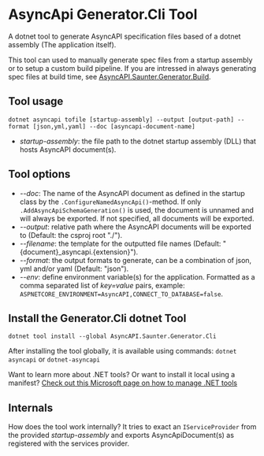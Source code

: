 # AsyncApi Generator.Cli Tool
A dotnet tool to generate AsyncAPI specification files based of a dotnet assembly (The application itself).

This tool can used to manually generate spec files from a startup assembly or to setup a custom build pipeline.
If you are intressed in always generating spec files at build time, see [AsyncAPI.Saunter.Generator.Build](https://www.nuget.org/packages/AsyncAPI.Saunter.Generator.Build). 

## Tool usage
```
dotnet asyncapi tofile [startup-assembly] --output [output-path] --format [json,yml,yaml] --doc [asyncapi-document-name]
```
- _startup-assembly_: the file path to the dotnet startup assembly (DLL) that hosts AsyncAPI document(s).

## Tool options
- _--doc_: The name of the AsyncAPI document as defined in the startup class by the ```.ConfigureNamedAsyncApi()```-method. If only ```.AddAsyncApiSchemaGeneration()``` is used, the document is unnamed and will always be exported. If not specified, all documents will be exported.  
- _--output_: relative path where the AsyncAPI documents will be exported to (Default: the csproj root "./"). 
- _--filename_: the template for the outputted file names (Default: "{document}_asyncapi.{extension}").  
- _--format_: the output formats to generate, can be a combination of json, yml and/or yaml (Default: "json").
- _--env_: define environment variable(s) for the application. Formatted as a comma separated list of _key=value_ pairs, example: ```ASPNETCORE_ENVIRONMENT=AsyncAPI,CONNECT_TO_DATABASE=false```.  

## Install the Generator.Cli dotnet Tool
```
dotnet tool install --global AsyncAPI.Saunter.Generator.Cli
```
After installing the tool globally, it is available using commands: ```dotnet asyncapi``` or ```dotnet-asyncapi```

Want to learn more about .NET tools? Or want to install it local using a manifest?
[Check out this Microsoft page on how to manage .NET tools](https://learn.microsoft.com/en-us/dotnet/core/tools/global-tools)

## Internals
How does the tool work internally? It tries to exact an ```IServiceProvider``` from the provided _startup-assembly_ and exports AsyncApiDocument(s) as registered with the services provider.